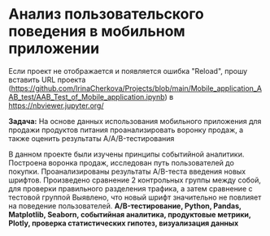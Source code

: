 # Анализ пользовательского поведения в мобильном приложении

Если проект не отображается и появляется ошибка "Reload", прошу вставить URL проекта (https://github.com/IrinaCherkova/Projects/blob/main/Mobile_application_AAB_test/AAB_Test_of_Mobile_application.ipynb) в https://nbviewer.jupyter.org/

 <b>Задача:</b> На основе данных использования мобильного приложения для продажи продуктов питания проанализировать воронку продаж, а также оценить результаты A/A/B-тестирования 

В данном проекте были изучены принципы событийной аналитики. Построена
воронка продаж, исследован путь пользователей до покупки. Проанализированы
результаты A/B-теста введения новых шрифтов. Произведено сравнение 2 контрольных группы между
собой, для проверки правильного разделения трафика, а затем сравнение с тестовой группой
Выявлено, что новый шрифт значительно не повлияет на поведение пользователей.
 <b>A/B-тестирование, Python, Pandas, Matplotlib, Seaborn, событийная аналитика, продуктовые метрики, Plotly, проверка статистических гипотез, визуализация данных </b>

